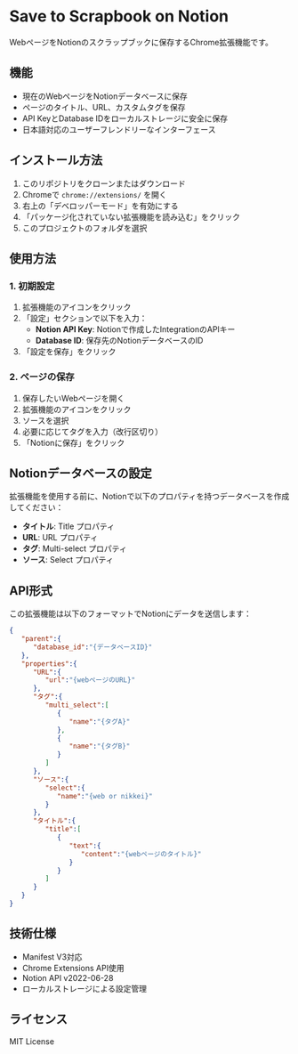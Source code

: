 # Save to Scrapbook on Notion

WebページをNotionのスクラップブックに保存するChrome拡張機能です。

## 機能

- 現在のWebページをNotionデータベースに保存
- ページのタイトル、URL、カスタムタグを保存
- API KeyとDatabase IDをローカルストレージに安全に保存
- 日本語対応のユーザーフレンドリーなインターフェース

## インストール方法

1. このリポジトリをクローンまたはダウンロード
2. Chromeで `chrome://extensions/` を開く
3. 右上の「デベロッパーモード」を有効にする
4. 「パッケージ化されていない拡張機能を読み込む」をクリック
5. このプロジェクトのフォルダを選択

## 使用方法

### 1. 初期設定

1. 拡張機能のアイコンをクリック
2. 「設定」セクションで以下を入力：
   - **Notion API Key**: Notionで作成したIntegrationのAPIキー
   - **Database ID**: 保存先のNotionデータベースのID
3. 「設定を保存」をクリック

### 2. ページの保存

1. 保存したいWebページを開く
2. 拡張機能のアイコンをクリック
3. ソースを選択
4. 必要に応じてタグを入力（改行区切り）
5. 「Notionに保存」をクリック

## Notionデータベースの設定

拡張機能を使用する前に、Notionで以下のプロパティを持つデータベースを作成してください：

- **タイトル**: Title プロパティ
- **URL**: URL プロパティ
- **タグ**: Multi-select プロパティ
- **ソース**: Select プロパティ

## API形式

この拡張機能は以下のフォーマットでNotionにデータを送信します：

```json
{
   "parent":{
      "database_id":"{データベースID}"
   },
   "properties":{
      "URL":{
         "url":"{webページのURL}"
      },
      "タグ":{
         "multi_select":[
            {
               "name":"{タグA}"
            },
            {
               "name":"{タグB}"
            }
         ]
      },
      "ソース":{
         "select":{
            "name":"{web or nikkei}"
         }
      },
      "タイトル":{
         "title":[
            {
               "text":{
                  "content":"{webページのタイトル}"
               }
            }
         ]
      }
   }
}
```

## 技術仕様

- Manifest V3対応
- Chrome Extensions API使用
- Notion API v2022-06-28
- ローカルストレージによる設定管理

## ライセンス

MIT License